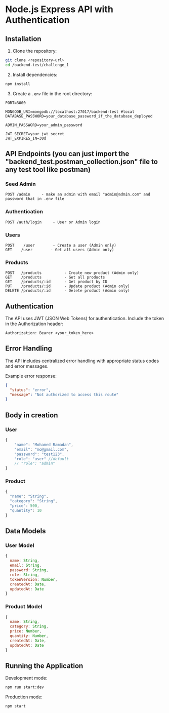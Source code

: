 # Node.js Express API with Authentication

## Installation

1. Clone the repository:

```bash
git clone <repository-url>
cd /backend-test/challenge_1
```

2. Install dependencies:

```bash
npm install
```

3. Create a `.env` file in the root directory:

```env
PORT=3000

MONGODB_URI=mongodb://localhost:27017/backend-test #local
DATABASE_PASSWORD=your_database_password_if_the_database_deployed

ADMIN_PASSWORD=your_admin_password

JWT_SECRET=your_jwt_secret
JWT_EXPIRES_IN=30d
```

## API Endpoints (you can just import the "backend_test.postman_collection.json" file to any test tool like postman)

### Seed Admin

```
POST /admin     - make an admin with email "admin@admin.com" and password that in .env file
```

### Authentication

```
POST /auth/login     - User or Admin login
```

### Users

```
POST    /user        - Create a user (Admin only)
GET    /user        - Get all users (Admin only)
```

### Products

```
POST   /products          - Create new product (Admin only)
GET    /products          - Get all products
GET    /products/:id      - Get product by ID
PUT    /products/:id      - Update product (Admin only)
DELETE /products/:id      - Delete product (Admin only)
```

## Authentication

The API uses JWT (JSON Web Tokens) for authentication. Include the token in the Authorization header:

```
Authorization: Bearer <your_token_here>
```

## Error Handling

The API includes centralized error handling with appropriate status codes and error messages.

Example error response:

```json
{
  "status": "error",
  "message": "Not authorized to access this route"
}
```

## Body in creation

### User

```javascript
{
    "name": "Mohamed Ramadan",
    "email": "mo@gmail.com",
    "password": "test123",
    "role": "user" //default
    // "role": "admin"
}
```

### Product

```javascript
{
  "name": "String",
  "category": "String",
  "price": 500,
  "quantity": 10
}
```

## Data Models

### User Model

```javascript
{
  name: String,
  email: String,
  password: String,
  role: String,
  tokenVersion: Number,
  createdAt: Date,
  updatedAt: Date
}
```

### Product Model

```javascript
{
  name: String,
  category: String,
  price: Number,
  quantity: Number,
  createdAt: Date,
  updatedAt: Date
}
```

## Running the Application

Development mode:

```bash
npm run start:dev
```

Production mode:

```bash
npm start
```
